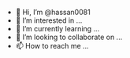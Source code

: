 - 👋 Hi, I’m @hassan0081
- 👀 I’m interested in ...
- 🌱 I’m currently learning ...
- 💞️ I’m looking to collaborate on ...
- 📫 How to reach me ...

<!---
hassan0081/hassan0081 is a ✨ special ✨ repository because its `README.md` (this file) appears on your GitHub profile.
You can click the Preview link to take a look at your changes.
--->
